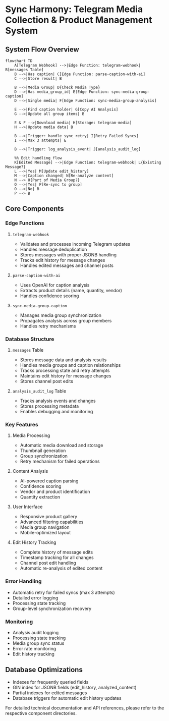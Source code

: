 # Sync Harmony: Telegram Media Collection & Product Management System

## System Flow Overview

```mermaid
flowchart TD
    A[Telegram Webhook] -->|Edge Function: telegram-webhook| B[messages Table]
    B -->|Has caption| C[Edge Function: parse-caption-with-ai]
    C -->|Store result| B

    B -->|Media Group| D{Check Media Type}
    D -->|Has media_group_id| E[Edge Function: sync-media-group-caption]
    D -->|Single media| F[Edge Function: sync-media-group-analysis]

    E -->|Find caption holder| G[Copy AI Analysis]
    G -->|Update all group items| B

    E & F -->|Download media| H[Storage: telegram-media]
    H -->|Update media data| B

    B -->|Trigger: handle_sync_retry| I[Retry Failed Syncs]
    I -->|Max 3 attempts| E

    B -->|Trigger: log_analysis_event| J[analysis_audit_log]
    
    %% Edit handling flow
    K[Edited Message] -->|Edge Function: telegram-webhook| L{Existing Message?}
    L -->|Yes| M[Update edit_history]
    M -->|Caption changed| N[Re-analyze content]
    N --> O{Part of Media Group?}
    O -->|Yes| P[Re-sync to group]
    O -->|No| B
    P --> B
```

## Core Components

### Edge Functions

1. `telegram-webhook`
   - Validates and processes incoming Telegram updates
   - Handles message deduplication
   - Stores messages with proper JSONB handling
   - Tracks edit history for message changes
   - Handles edited messages and channel posts

2. `parse-caption-with-ai`
   - Uses OpenAI for caption analysis
   - Extracts product details (name, quantity, vendor)
   - Handles confidence scoring

3. `sync-media-group-caption`
   - Manages media group synchronization
   - Propagates analysis across group members
   - Handles retry mechanisms

### Database Structure

1. `messages` Table
   - Stores message data and analysis results
   - Handles media groups and caption relationships
   - Tracks processing state and retry attempts
   - Maintains edit history for message changes
   - Stores channel post edits

2. `analysis_audit_log` Table
   - Tracks analysis events and changes
   - Stores processing metadata
   - Enables debugging and monitoring

### Key Features

1. Media Processing
   - Automatic media download and storage
   - Thumbnail generation
   - Group synchronization
   - Retry mechanism for failed operations

2. Content Analysis
   - AI-powered caption parsing
   - Confidence scoring
   - Vendor and product identification
   - Quantity extraction

3. User Interface
   - Responsive product gallery
   - Advanced filtering capabilities
   - Media group navigation
   - Mobile-optimized layout

4. Edit History Tracking
   - Complete history of message edits
   - Timestamp tracking for all changes
   - Channel post edit handling
   - Automatic re-analysis of edited content

### Error Handling

- Automatic retry for failed syncs (max 3 attempts)
- Detailed error logging
- Processing state tracking
- Group-level synchronization recovery

### Monitoring

- Analysis audit logging
- Processing state tracking
- Media group sync status
- Error rate monitoring
- Edit history tracking

## Database Optimizations

- Indexes for frequently queried fields
- GIN index for JSONB fields (edit_history, analyzed_content)
- Partial indexes for edited messages
- Database triggers for automatic edit history updates

For detailed technical documentation and API references, please refer to the respective component directories.
